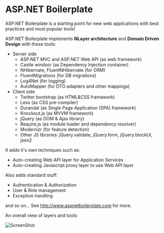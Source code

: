 ASP.NET Boilerplate
===

ASP.NET Boilerplate is a starting point for new web applications with best practices and most popular tools!

ASP.NET Boilerplate implements __NLayer architecture__ and __Domain Driven Design__ with these tools:

- Server side
  - ASP.NET MVC and ASP.NET Web API (as web framework)
  - Castle windsor (as Dependency Injection container)
  - NHibernate, FluentNHibernate (for ORM)
  - FluentMigrations (for DB migrations)
  - Log4Net (for logging)
  - AutoMapper (for DTO adapters and other mappings)
- Client side
  - Twitter bootstrap (as HTML&CSS framework)
  - Less (as CSS pre-compiler)
  - Durandal (as Single Page Application (SPA) framework)
  - Knockout.js (as MVVM framework)
  - jQuery (as DOM & Ajax library)
  - Require.js (as module loader and dependency resolver)
  - Modernizr (for feature detection)
  - Other JS libraries: jQuery.validate, jQuery.form, jQuery.blockUI, json2

It adds it's own techniques such as:
- Auto-creating Web API layer for Application Services
- Auto-creating Javascript proxy layer to use Web API layer

Also adds standard stuff:
- Authentication & Authorization
- User & Role management
- Exception handling

and so on... See http://www.aspnetboilerplate.com for more.

An overall view of layers and tools:

![ScreenShot](https://raw.github.com/hikalkan/aspnetboilerplate/master/AbpOverall.png)
